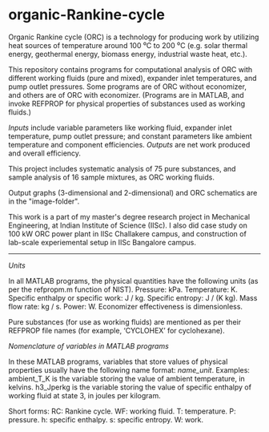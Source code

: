 # organic-Rankine-cycle

Organic Rankine cycle (ORC) is a technology for producing work by utilizing heat sources of temperature around 100 ⁰C to 200 ⁰C (e.g. solar thermal energy, geothermal energy, biomass energy, industrial waste heat, etc.).

This repository contains programs for computational analysis of ORC with different working fluids (pure and mixed), expander inlet temperatures, and pump outlet pressures. Some programs are of ORC without economizer, and others are of ORC with economizer. (Programs are in MATLAB, and invoke REFPROP for physical properties of substances used as working fluids.)

*Inputs* include variable parameters like working fluid, expander inlet temperature, pump outlet pressure; and constant parameters like ambient temperature and component efficiencies.
*Outputs* are net work produced and overall efficiency.

This project includes systematic analysis of 75 pure substances, and sample analysis of 16 sample mixtures, as ORC working fluids.

Output graphs (3-dimensional and 2-dimensional) and ORC schematics are in the "image-folder".

This work is a part of my master's degree research project in Mechanical Engineering, at Indian Institute of Science (IISc).
I also did case study on 100 kW ORC power plant in IISc Challakere campus, and construction of lab-scale experiemental setup in IISc Bangalore campus.

-----------------------------------------------------------------------------------------------------------------

*Units*

In all MATLAB programs, the physical quantities have the following units (as per the refpropm.m function of NIST).
Pressure: kPa. 
Temperature: K. 
Specific enthalpy or specific work: J / kg. 
Specific entropy: J / (K kg). 
Mass flow rate: kg / s. 
Power: W. 
Economizer effectiveness is dimensionless.

Pure substances (for use as working fluids) are mentioned as per their REFPROP file names (for example, ‘CYCLOHEX’ for cyclohexane).

*Nomenclature of variables in MATLAB programs*

In these MATLAB programs, variables that store values of physical properties usually have the following name format: *name_unit*.
Examples: 
ambient_T_K is the variable storing the value of ambient temperature, in kelvins. 
h3_Jperkg is the variable storing the value of specific enthalpy of working fluid at state 3, in joules per kilogram. 
  
Short forms:
RC: Rankine cycle.
WF: working fluid.
T: temperature.
P: pressure.
h: specific enthalpy.
s: specific entropy.
W: work.
